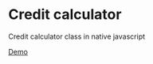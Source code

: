 # Credit calculator
Credit calculator class in native javascript

[Demo](https://syuzi22.github.io/credit-calculator/demo/)
